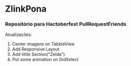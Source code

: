 # ZlinkPona
### Repositório para Hactoberfest PullRequestFriends

Atualizações:
1. Center imagens on TabbleView
2. Add Responsive Layout
3. Add tittle Section("Zelda")
4. Put some animation on DidSelect
